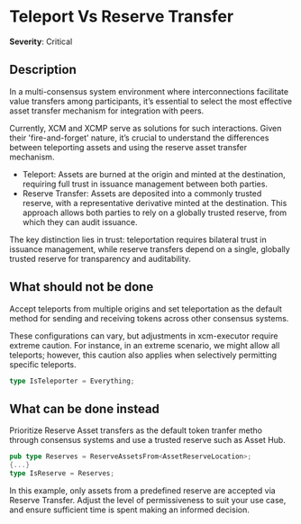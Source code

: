 # Teleport Vs Reserve Transfer 

**Severity**: Critical

## Description

In a multi-consensus system environment where interconnections facilitate value transfers among participants, it’s essential to select the most effective asset transfer mechanism for integration with peers.

Currently, XCM and XCMP serve as solutions for such interactions. Given their 'fire-and-forget' nature, it’s crucial to understand the differences between teleporting assets and using the reserve asset transfer mechanism.

- Teleport: Assets are burned at the origin and minted at the destination, requiring full trust in issuance management between both parties.
- Reserve Transfer: Assets are deposited into a commonly trusted reserve, with a representative derivative minted at the destination. This approach allows both parties to rely on a globally trusted reserve, from which they can audit issuance.

The key distinction lies in trust: teleportation requires bilateral trust in issuance management, while reserve transfers depend on a single, globally trusted reserve for transparency and auditability.

## What should not be done

Accept teleports from multiple origins and set teleportation as the default method for sending and receiving tokens across other consensus systems.

These configurations can vary, but adjustments in xcm-executor require extreme caution. For instance, in an extreme scenario, we might allow all teleports; however, this caution also applies when selectively permitting specific teleports.

```rust
type IsTeleporter = Everything; 
```

## What can be done instead

Prioritize Reserve Asset transfers as the default token tranfer metho through consensus systems and use a trusted reserve such as Asset Hub. 

```rust
pub type Reserves = ReserveAssetsFrom<AssetReserveLocation>;
{...}
type IsReserve = Reserves;
```

In this example, only assets from a predefined reserve are accepted via Reserve Transfer. Adjust the level of permissiveness to suit your use case, and ensure sufficient time is spent making an informed decision.